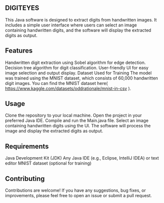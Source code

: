## DIGITEYES
This Java software is designed to extract digits from handwritten images. It includes a simple user interface where users can select an image containing handwritten digits, and the software will display the extracted digits as output.

## Features
Handwritten digit extraction using Sobel algorithm for edge detection.
Decision tree algorithm for digit classification.
User-friendly UI for easy image selection and output display.
Dataset Used for Training
The model was trained using the MNIST dataset, which consists of 60,000 handwritten digit images. You can find the MNIST dataset here( https://www.kaggle.com/datasets/oddrationale/mnist-in-csv ).

## Usage
Clone the repository to your local machine.
Open the project in your preferred Java IDE.
Compile and run the Main.java file.
Select an image containing handwritten digits using the UI.
The software will process the image and display the extracted digits as output.

## Requirements
Java Development Kit (JDK)
Any Java IDE (e.g., Eclipse, IntelliJ IDEA) or text editor
MNIST dataset (optional for training)

## Contributing
Contributions are welcome! If you have any suggestions, bug fixes, or improvements, please feel free to open an issue or submit a pull request.

